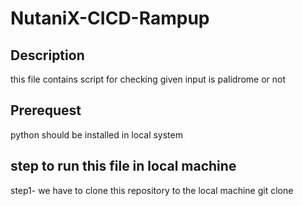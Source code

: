 # NutaniX-CICD-Rampup


## Description
this file contains script for checking given input is palidrome or not

## Prerequest
python should be installed in local system

## step to run this file in local machine

step1- we have to clone this repository to the local machine
      git clone
